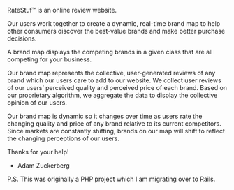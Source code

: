RateStuf™ is an online review website. 

Our users work together to create a dynamic, real-time brand map to help other consumers discover the best-value brands and make better purchase decisions.

A brand map displays the competing brands in a given class that are all competing for your business.

Our brand map represents the collective, user-generated reviews of any brand which our users care to add to our website. We collect user reviews of our users’ perceived quality and perceived price of each brand. Based on our proprietary algorithm, we aggregate the data to display the collective opinion of our users.

Our brand map is dynamic so it changes over time as users rate the changing quality and price of any brand relative to its current competitors. Since markets are constantly shifting, brands on our map will shift to reflect the changing perceptions of our users.

Thanks for your help!

- Adam Zuckerberg

P.S.  This was originally a PHP project which I am migrating over to Rails.